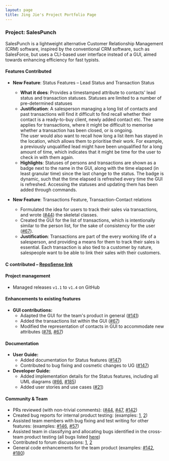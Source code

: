 ```yaml
---
layout: page
title: Jing Jie's Project Portfolio Page
---
```


### Project: SalesPunch

SalesPunch is a lightweight alternative Customer Relationship Management (CRM)
software, inspired by the conventional CRM software, such as SalesForce, but uses
a CLI-based user interface instead of a GUI, aimed towards enhancing efficiency
for fast typists.

#### Features Contributed
* **New Feature**: Status Features – Lead Status and Transaction Status
  * **What it does**: Provides a timestamped attribute to contacts' lead status and transaction statuses. Statuses are
    limited to a number of pre-determined statuses
  * **Justification**: A salesperson managing a long list of contacts and past transactions will find it difficult to find 
    recall whether their contact is a ready-to-buy client, newly added contact etc. The same applies for transactions, 
  where it might be difficult to memorise whether a transaction has been closed, or is ongoing.  
    The user would also want to recall how long a list item has stayed in the location, which allows them to prioritise 
    their work. For example, a previously unqualified lead might have been unqualified for a long amount of time, which 
    indicates that it might be time for the user to check in with them again. 
  * **Highlights**: Statuses of persons and transactions are shown as a badge next to the name in the GUI, along with 
  the time elapsed (in least granular time) since the last change to the status. The badge is dynamic, such that the 
  time elapsed is refreshed every time the GUI is refreshed. Accessing the statuses and updating them has been added through commands.
    

* **New Feature**: Transactions Feature, Transaction-Contact relations
  * Formulated the idea for users to track their sales via transactions, and wrote ([#44](https://github.com/AY2223S2-CS2103-W16-4/tp/pull/42/commits)) 
  the skeletal classes. 
  * Created the GUI for the list of transactions, which is intentionally similar to the person list, for the sake of
  consistency for the user ([#67](https://github.com/AY2223S2-CS2103-W16-4/tp/pull/67)).
  * **Justification**: Transactions are part of the every working life of a salesperson, and providing a means for them
  to track their sales is essential. Each transaction is also tied to a customer by nature, salespeople want to be able 
  to link their sales with their customers.


#### C contributed – [RepoSense link](https://nus-cs2103-ay2223s2.github.io/tp-dashboard/?search=ajjajjajjajj&sort=groupTitle&sortWithin=title&timeframe=commit&mergegroup=&groupSelect=groupByRepos&breakdown=true&checkedFileTypes=docs~functional-code~test-code~other&since=2023-02-17&tabOpen=true&tabType=authorship&zFR=false&tabAuthor=ajjajjajjajj&tabRepo=AY2223S2-CS2103-W16-4/tp%5Bmaster%5D&authorshipIsMergeGroup=false&authorshipFileTypes=docs~functional-code~test-code&authorshipIsBinaryFileTypeChecked=false&authorshipIsIgnoredFilesChecked=false)

#### Project management
  * Managed releases `v1.1` to `v1.4` on GitHub

#### Enhancements to existing features
  * **GUI contributions:**
    * Adapted the GUI for the team's product in general ([#141](https://github.com/AY2223S2-CS2103-W16-4/tp/pull/141))
    * Added the transactions list within the GUI ([#67](https://github.com/AY2223S2-CS2103-W16-4/tp/pull/67))
    * Modified the representation of contacts in GUI to accommodate new attributes ([#76](https://github.com/AY2223S2-CS2103-W16-4/tp/pull/76),
      [#67](https://github.com/AY2223S2-CS2103-W16-4/tp/pull/67))

#### Documentation
  * **User Guide:**
    * Added documentation for Status features ([#147](https://github.com/AY2223S2-CS2103-W16-4/tp/pull/147))
    * Contributed to bug fixing and cosmetic changes to UG ([#147](https://github.com/AY2223S2-CS2103-W16-4/tp/pull/147))
  * **Developer Guide:**
    * Added implementation details for the Status features, including all UML diagrams
    ([#66](https://github.com/AY2223S2-CS2103-W16-4/tp/pull/66),
    [#185](https://github.com/AY2223S2-CS2103-W16-4/tp/pull/185))
    * Added user stories and use cases ([#21](https://github.com/AY2223S2-CS2103-W16-4/tp/pull/21))

#### Community & Team
  * PRs reviewed (with non-trivial comments): ([#44](https://github.com/AY2223S2-CS2103-W16-4/tp/pull/44), 
  [#47](https://github.com/AY2223S2-CS2103-W16-4/tp/pull/47), [#142](https://github.com/AY2223S2-CS2103-W16-4/tp/pull/142))
  * Created bug reports for internal product testing: (examples: [1](https://github.com/AY2223S2-CS2103-W16-4/tp/issues/164),
    [2](https://github.com/AY2223S2-CS2103-W16-4/tp/issues/155))
  * Assisted team members with bug fixing and test writing for other features: (examples: [#146](https://github.com/AY2223S2-CS2103-W16-4/tp/pull/146),
  [#57](https://github.com/AY2223S2-CS2103-W16-4/tp/pull/57))
  * Assisted team in classifying and allocating bugs identified in the cross-team product testing (all bugs listed 
  [here](https://github.com/AY2223S2-CS2103-W16-4/tp/issues?q=is:issue+is:closed+%5BPE-D%5D))
  * Contributed to forum discussions: [1](https://github.com/nus-cs2103-AY2223S2/forum/issues/182), [2](https://github.com/nus-cs2103-AY2223S2/forum/issues/81)
  * General code enhancements for the team product (examples: [#142](https://github.com/AY2223S2-CS2103-W16-4/tp/pull/142), 
  [#180](https://github.com/AY2223S2-CS2103-W16-4/tp/pull/180))
